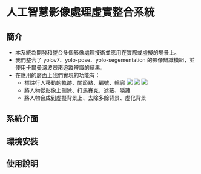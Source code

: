 # 人工智慧影像處理虛實整合系統

## 簡介
* 本系統為開發和整合多個影像處理技術並應用在實際或虛擬的場景上。
* 我們整合了 yolov7、yolo-pose、yolo-segementation 的影像辨識模組，並使用卡爾曼濾波器來追蹤辨識的結果。
* 在應用的層面上我們實現的功能有：
    * 標註行人移動的軌跡、關節點、編號、輪廓
        ![](https://github.com/sheng1124/zlzb/blob/main/demo/v1.gif)
        ![](https://github.com/sheng1124/zlzb/blob/main/demo/v2.gif)
        ![](https://github.com/sheng1124/zlzb/blob/main/demo/v3.gif)
    * 將人物從影像上刪除、打馬賽克、遮蔽、隱藏
    * 將人物合成到虛擬背景上、去除多餘背景、虛化背景

## 系統介面

## 環境安裝

## 使用說明